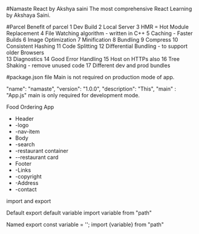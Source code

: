 #Namaste React by Akshya saini
The most comprehensive React Learning by Akshaya Saini.

#Parcel
Benefit of parcel
1 Dev Build
2 Local Server
3 HMR = Hot Module Replacement
4 File Watching algorithm - written in C++
5 Caching - Faster Builds
6 Image Optimization
7 Minification
8 Bundling
9 Compress
10 Consistent Hashing
11 Code Splitting
12 Differential Bundling - to support older Browsers  
13 Diagnostics
14 Good Error Handling
15 Host on HTTPs also
16 Tree Shaking - remove unused code
17 Different dev and prod bundles

#package.json file
Main is not required on production mode of app.

"name": "namaste",
"version": "1.0.0",
"description": "This",
"main" : "App.js"
main is only required for development mode.

Food Ordering App

- Header
- -logo
- -nav-item
- Body
- -search
- -restaurant container
- --restaurant card
- Footer
- -Links
- -copyright
- -Address
- -contact

import and export

Default
export default variable
import variable from "path"

Named
export const variable = '';
import {variable} from "path"

